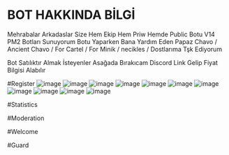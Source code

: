 # BOT HAKKINDA BİLGİ
Mehrabalar Arkadaslar Size Hem Ekip Hem Priw Hemde Public Botu V14 PM2 Botları Sunuyorum Botu Yaparken Bana Yardım Eden 
Papaz Chavo / Ancient Chavo / For Cartel / For Minik / necikles / Dostlarıma Tşk Ediyorum 

Bot Satılıktır Almak İsteyenler Asağada Bırakıcam Discord Link Gelip Fiyat Bilgisi Alabılır

#Register 
![image](https://cdn.discordapp.com/attachments/1198929766921805865/1198929950825263124/image.png?ex=65c0b187&is=65ae3c87&hm=fdd77015f0a65657110ecbba4b43d6c364eaf2a6093574aed9a54cda74cd0225&)
![image](https://cdn.discordapp.com/attachments/1198929766921805865/1198929789415850065/image.png?ex=65c0b160&is=65ae3c60&hm=2d1387ccba1c58620928b74312eb86836f75642ea73b24301bf8291109802be5&)
![image](https://cdn.discordapp.com/attachments/1198929766921805865/1198929870454001664/image.png?ex=65c0b174&is=65ae3c74&hm=6af396273f903fadb0b4c6000458647cb2d006e49b3330990ebd7dad617ccf81&)
![image](https://cdn.discordapp.com/attachments/1198929766921805865/1198947689887449218/image.png?ex=65c0c20c&is=65ae4d0c&hm=27e9fcf91ca9feaae296869f8be2ae7b7cb2ab0a456dc38f0e6fad569a018006&)
![image](https://cdn.discordapp.com/attachments/1186438528616366160/1198923406075236372/image.png?ex=65c0ab6e&is=65ae366e&hm=f698c9c05d9a2536d0ea65added22f0b426dd4b0a48ab97a768f05083e275f92&)
![image](https://cdn.discordapp.com/attachments/1186438528616366160/1198923593480933497/image.png?ex=65c0ab9b&is=65ae369b&hm=2e296b4cdcc6f97a0d142b536703f8c8a03469953e3dab63eae8ea723e2587af&)
![image](https://cdn.discordapp.com/attachments/1186438528616366160/1198923625479286817/image.png?ex=65c0aba3&is=65ae36a3&hm=cf308de7c9891acaa9ee6c1be59942046d8ed8b3eacd494c301c792a984b43d7&)
![image](https://cdn.discordapp.com/attachments/1186438528616366160/1197291521083449385/image.png?ex=65babb9f&is=65a8469f&hm=35bd2bb1ec98cf9efd86bf00776d77556c0f8959c3d06b0f836c9ef36c8dabf9&)
![image](https://cdn.discordapp.com/attachments/1186438528616366160/1197291669331132487/image.png?ex=65babbc2&is=65a846c2&hm=b50bfc92eecbe41dbf6f9c15e38978aa2e7d9d472039f19b18575a4ebd4927af&)
![image]()
![image](https://cdn.discordapp.com/attachments/1186438528616366160/1194395768853905459/image.png?ex=65b96d3e&is=65a6f83e&hm=72b8fa8f1b9ed931f70544206fc9b9556d5b2f24af9208e396e4e92f42ae2e6c&)

#Statistics

#Moderation

#Welcome

#Guard
